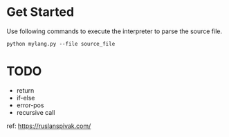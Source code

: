 # Get Started
Use following commands to execute the interpreter to parse the source file.
```shell
python mylang.py --file source_file
```

# TODO
* return
* if-else
* error-pos
* recursive call

ref: https://ruslanspivak.com/